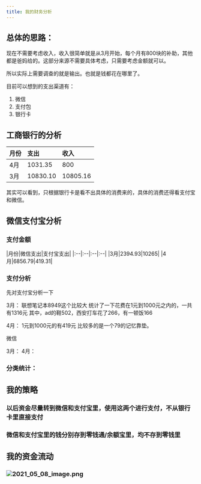 ```yaml
---
title: 我的财务分析
---
```


## 总体的思路：

现在不需要考虑收入，收入很简单就是从3月开始，每个月有800块的补助，其他都是爸妈给的。这部分来源不需要具体考虑，只需要考虑金额就可以。

所以实际上需要调查的就是输出。也就是钱都花在哪里了。

目前可以想到的支出渠道有：

1. 微信
2. 支付包
3. 银行卡
## 工商银行的分析

|月份|支出|收入|
|:--|:--|:--|
|4月|1031.35|800|
|3月|10830.10|10805.16|

其实可以看到，只根据银行卡是看不出具体的消费来的，具体的消费还得看支付宝和微信。
## 微信支付宝分析
### 支付金额

|月份|微信支出|支付宝支出|
|:--|:--|:--|:--|
|3月|2394.93|10265|
|4月|6856.79|419.31|
### 支付分析

先对支付宝分析一下

3月：
联想笔记本8949这个比较大
统计了一下花费在1元到1000元之内的，一共有1316元
其中，ad的鞋502，西安打车花了266，有一顿饭166

4月：
1元到1000元的有419元
比较多的是一个79的记忆靠垫。

微信

3月：
4月：
### 分类统计：
## 我的策略
### 以后资金尽量转到微信和支付宝里，使用这两个进行支付，**不从银行卡里直接支付**
### 微信和支付宝里的钱分别存到零钱通/余额宝里，**均不存到零钱里**
## 我的资金流动
### ![2021_05_08_image.png](https://cdn.logseq.com/%2Fd5a75dda-dede-4a9d-aa16-9f5f77ff7626a4642f32-fd5c-417a-a61d-6b8280b190f12021_05_08_image.png?Expires=4774077487&Signature=YlhWcKPA4sd8uE8BfD~9ASu6FeKzkEwOQ1uaZ7xKl9bdENOSxALsQ0boPr1DCvV7dbbc5DolWZU550Grx-lTfVKForD3eET9pEofLzQGC~iLddCAcsKHDqtuT6u4dkfPVbAimZUl-mr3eHjqFMsP2uMp34iSHImtMc9eCs5j-7qyUyqOzaB9vmhaszxitjbzOGQGRm8jVSo-cP2dfjjZmI3lj1EuABG73ENIZq-3GRNnCWWk0EGgeGLgqSyEMs00XKl70y7dMnzUclUUp73SwFIkIjLfrogCqLVXZgYhgsVynnVYTSRaPRpgDSyets1nQX~R7iF8dOWN2CIPpq8QYw__&Key-Pair-Id=APKAJE5CCD6X7MP6PTEA)
